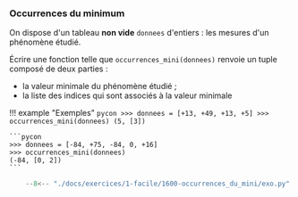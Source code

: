 

### Occurrences du minimum 


On dispose d'un tableau **non vide** `donnees` d'entiers : les mesures d'un phénomène étudié.

Écrire une fonction telle que `occurrences_mini(donnees)` renvoie un tuple composé de deux parties :

- la valeur minimale du phénomène étudié ;
- la liste des indices qui sont associés à la valeur minimale

!!! example "Exemples"
    ```pycon
    >>> donnees = [+13, +49, +13, +5]
    >>> occurrences_mini(donnees)
    (5, [3])
    ```

    ```pycon
    >>> donnees = [-84, +75, -84, 0, +16]
    >>> occurrences_mini(donnees)
    (-84, [0, 2])
    ```


```python
    --8<-- "./docs/exercices/1-facile/1600-occurrences_du_mini/exo.py"
```

